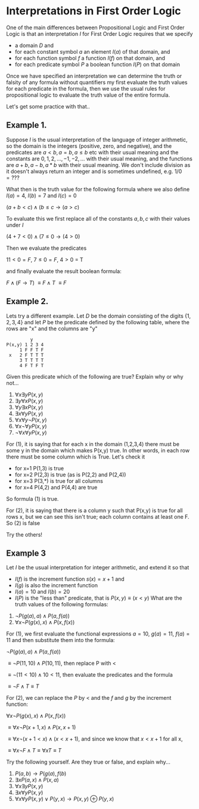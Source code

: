 # Interpretations in First Order Logic

One of the main differences between Propositional Logic and First Order Logic is that an interpretation $I$
for First Order Logic requires that we specify 
* a domain $D$ and
* for each constant symbol $a$ an element $I(a)$ of that domain, and
* for each function symbol $f$ a function $I(f)$ on that domain, and
* for each predicate symbol $P$ a boolean function $I(P)$ on that domain

Once we have specified an interpretation we can determine the truth or falsity of any formula 
without quantifiers my first evaluate the truth values for each predicate in the formula, then
we use the usual rules for propositional logic to evaluate the truth value of the entire formula.

Let's get some practice with that..

## Example 1.
Suppose $I$ is the usual interpretation of the language of integer arithmetic, so the domain is the
integers (positive, zero, and negative), and the predicates are $a\lt b, a=b, a\le b$ etc with their
usual meaning and the constants are $0,1,2,..., -1,-2,...$ with their usual meaning, and the functions
are $a+b, a-b, a*b$ with their usual meaning. We don't include division as it doesn't always return an integer
and is sometimes undefined, e.g. $1/0 = ???$

What then is the truth value for the following formula where we also define
$I(a)=4$, $I(b)=7$ and $I(c)=0$

$(a+b \lt c) \wedge (b\le c \rightarrow (a\gt c)$

To evaluate this we first replace all of the constants $a,b,c$ with their values under $I$

$(4+7 \lt 0) \wedge (7\le 0 \rightarrow (4\gt 0)$

Then we evaluate the predicates

$11\lt 0 = F$, $7 \le 0 = F$, $4 \gt 0$ = T

and finally evaluate the result boolean formula:

$F \wedge (F \rightarrow T)$
$\equiv F \wedge T$
$\equiv F$

## Example 2.
Lets try a different example. Let $D$ be the domain consisting of the digits $\{1,2,3,4\}$
and let $P$ be the predicate defined by the following table, where the rows are "x" and the columns are "y"
```
         y
P(x,y) 1 2 3 4
     1 F F T F
 x   2 F T T T
     3 T T T T
     4 F T F T
```

Given this predicate which of the following are true?
Explain why or why not...
1. $\forall x \exists y P(x,y)$
2. $\exists y \forall x P(x,y)$
3. $\forall y \exists x P(x,y)$
4. $\exists x \forall y P(x,y)$
5. $\forall x \forall y \neg P(x,y)$
6. $\forall x \neg \forall y P(x,y)$
7. $\neg \forall x \forall y P(x,y)$

For (1), it is saying that for each x in the domain (1,2,3,4) there must be some y in the domain
which makes P(x,y) true. In other words, in each row there must be some column which is True.
Let's check it
* for x=1 P(1,3) is true
* for x=2 P(2,3) is true (as is P(2,2) and P(2,4))
* for x=3 P(3,*) is true for all columns
* for x=4 P(4,2) and P(4,4) are true

So formula (1) is true.

For (2), it is saying that there is a column y such that P(x,y) is true for all rows x,
but we can see this isn't true; each column contains at least one F. So (2) is false

Try the others!

## Example 3
Let $I$ be the usual interpretation for integer arithmetic, and extend it so that
* $I(f)$ is the increment function $s(x)=x+1$ and
* $I(g)$ is also the increment function
* $I(a)=10$ and $I(b)=20$
* $I(P)$ is the "less than" predicate, that is  $P(x,y) \equiv (x\lt y)$
What are the truth values of the following formulas:

1. $\neg P(g(a),a) \wedge P(a,f(a))$
2. $\forall x \neg P(g(x),x) \wedge P(x,f(x))$

For (1), we first evaluate the functional expressions $a=10$, $g(a)=11$, $f(a)=11$
and then substitute them into the formula:

$\neg P(g(a),a) \wedge P(a,f(a))$

$\equiv \neg P(11,10) \wedge P(10,11)$, then replace P with $\lt$

$\equiv \neg(11<10) \wedge 10<11$, then evaluate the predicates and the formula

$\equiv \neg F \wedge T \equiv T$

For (2), we can replace the $P$ by $\lt$ and the $f$ and $g$ by the increment function:

$\forall x \neg P(g(x),x) \wedge P(x,f(x))$

$\equiv \forall x \neg P(x+1,x) \wedge P(x,x+1)$

$\equiv \forall x \neg (x+1\lt x) \wedge (x\lt x+1)$, and since we know that $x\lt x+1$ for all x, 

$\equiv \forall x \neg F \wedge T \equiv \forall x T \equiv T$

Try the following yourself. Are they true or false, and explain why...

1. $P(a,b) \rightarrow P(g(a),f(b)$
2. $\exists x P(a,x) \wedge P(x,a)$
3. $\forall x \exists y  P(x,y)$
4. $\exists x \forall y  P(x,y)$
5. $\forall x \forall y P(x,y)\vee P(y,x) \rightarrow P(x,y) \oplus P(y,x)$



